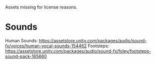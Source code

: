 Assets missing for license reasons.

Sounds
==
Human Sounds: https://assetstore.unity.com/packages/audio/sound-fx/voices/human-vocal-sounds-154462
Footsteps: https://assetstore.unity.com/packages/audio/sound-fx/foley/footsteps-sound-pack-165660

